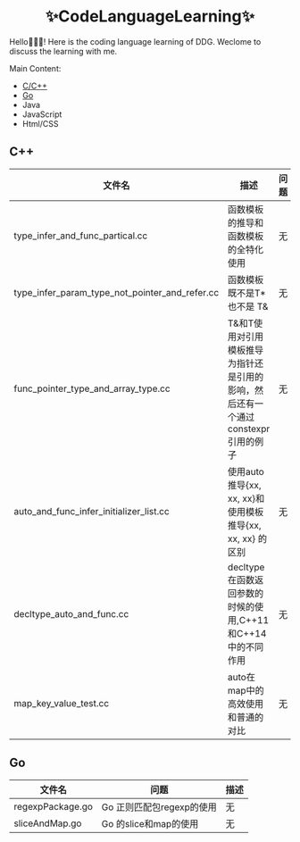 <h1 align="center">
    ✨CodeLanguageLearning✨
</h1>
Hello👋👋👋! Here is the coding language learning of DDG. Weclome to discuss the learning with me.

Main Content:

* [C/C++](/C%2B%2B)
* [Go](/Go)
* Java
* JavaScript
* Html/CSS

## C++

| 文件名                                     | 描述                      | 问题 |
|-----------------------------------------|-------------------------|----|
| type_infer_and_func_partical.cc             | 函数模板的推导和函数模板的全特化使用      | 无  |
| type_infer_param_type_not_pointer_and_refer.cc | 函数模板既不是T* 也不是 T&        | 无  |
| func_pointer_type_and_array_type.cc          | T&和T使用对引用模板推导为指针还是引用的影响，然后还有一个通过constexpr引用的例子 | 无  |
| auto_and_func_infer_initializer_list.cc      | 使用auto推导{xx, xx, xx}和使用模板推导{xx, xx, xx} 的区别  | 无  |
| decltype_auto_and_func.cc      | decltype在函数返回参数的时候的使用,C++11和C++14中的不同作用  | 无  |
| map_key_value_test.cc      | auto在map中的高效使用和普通的对比  | 无  |


## Go
| 文件名              | 问题         | 描述 |
|------------------|------------|----|
| regexpPackage.go | Go 正则匹配包regexp的使用 | 无  |
| sliceAndMap.go | Go 的slice和map的使用 | 无  |
